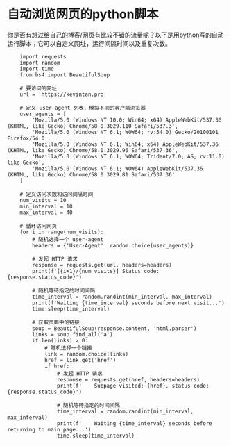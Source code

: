 # 自动浏览网页的python脚本
你是否有想过给自己的博客/网页有比较不错的流量呢？以下是用python写的自动运行脚本；它可以自定义网址，运行间隔时间以及重复次数。

        import requests
        import random
        import time
        from bs4 import BeautifulSoup

        # 要访问的网址
        url = 'https://kevintan.pro'

        # 定义 user-agent 列表，模拟不同的客户端浏览器
        user_agents = [
            'Mozilla/5.0 (Windows NT 10.0; Win64; x64) AppleWebKit/537.36 (KHTML, like Gecko) Chrome/58.0.3029.110 Safari/537.3',
            'Mozilla/5.0 (Windows NT 6.1; WOW64; rv:54.0) Gecko/20100101 Firefox/54.0',
            'Mozilla/5.0 (Windows NT 6.1; Win64; x64) AppleWebKit/537.36 (KHTML, like Gecko) Chrome/58.0.3029.96 Safari/537.36',
            'Mozilla/5.0 (Windows NT 6.1; WOW64; Trident/7.0; AS; rv:11.0) like Gecko',
            'Mozilla/5.0 (Windows NT 6.1; WOW64) AppleWebKit/537.36 (KHTML, like Gecko) Chrome/58.0.3029.81 Safari/537.36'
        ]

        # 定义访问次数和访问间隔时间
        num_visits = 10
        min_interval = 10
        max_interval = 40

        # 循环访问网页
        for i in range(num_visits):
            # 随机选择一个 user-agent
            headers = {'User-Agent': random.choice(user_agents)}

            # 发起 HTTP 请求
            response = requests.get(url, headers=headers)
            print(f'[{i+1}/{num_visits}] Status code: {response.status_code}')

            # 随机等待指定的时间间隔
            time_interval = random.randint(min_interval, max_interval)
            print(f'Waiting {time_interval} seconds before next visit...')
            time.sleep(time_interval)

            # 获取页面中的链接
            soup = BeautifulSoup(response.content, 'html.parser')
            links = soup.find_all('a')
            if len(links) > 0:
                # 随机选择一个链接
                link = random.choice(links)
                href = link.get('href')
                if href:
                    # 发起 HTTP 请求
                    response = requests.get(href, headers=headers)
                    print(f'    Subpage visited: {href}, status code: {response.status_code}')

                    # 随机等待指定的时间间隔
                    time_interval = random.randint(min_interval, max_interval)
                    print(f'    Waiting {time_interval} seconds before returning to main page...')
                    time.sleep(time_interval)

